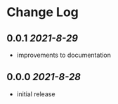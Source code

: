 # Change Log

## 0.0.1 *2021-8-29*
* improvements to documentation

## 0.0.0 *2021-8-28*
* initial release
